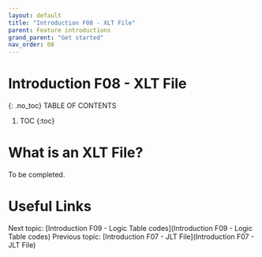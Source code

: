 ```yaml
---
layout: default
title: "Introduction F08 - XLT File"
parent: Feature introductions
grand_parent: "Get started"
nav_order: 08
---
```


# Introduction F08 - XLT File
{: .no_toc}
TABLE OF CONTENTS
1. TOC
{:toc}

# What is an XLT File?
To be completed.



# Useful Links
Next topic: [Introduction F09 - Logic Table codes](Introduction F09 - Logic Table codes)
Previous topic: [Introduction F07 - JLT File](Introduction F07 - JLT File)

